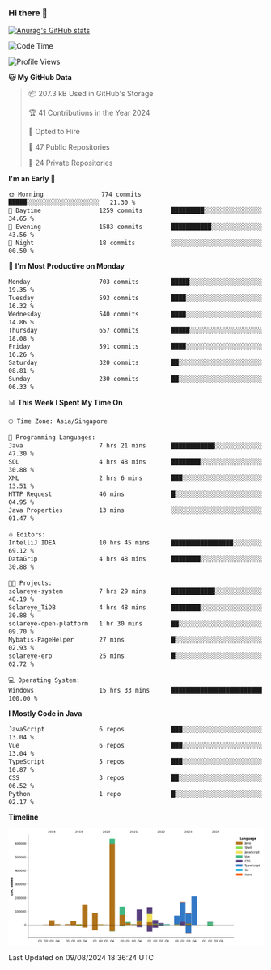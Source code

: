 ### Hi there 👋

[![Anurag's GitHub stats](https://github-readme-stats.vercel.app/api?username=xiumu2017&show_icons=true&theme=radical)](https://github.com/anuraghazra/github-readme-stats)

<!--
**xiumu2017/xiumu2017** is a ✨ _special_ ✨ repository because its `README.md` (this file) appears on your GitHub profile.

Here are some ideas to get you started:

- 🔭 I’m currently working on ...
- 🌱 I’m currently learning ...
- 👯 I’m looking to collaborate on ...
- 🤔 I’m looking for help with ...
- 💬 Ask me about ...
- 📫 How to reach me: ...
- 😄 Pronouns: ...
- ⚡ Fun fact: ...
-->

<!--START_SECTION:waka-->
![Code Time](http://img.shields.io/badge/Code%20Time-2%2C323%20hrs%2030%20mins-blue)

![Profile Views](http://img.shields.io/badge/Profile%20Views-0-blue)

**🐱 My GitHub Data** 

> 📦 207.3 kB Used in GitHub's Storage 
 > 
> 🏆 41 Contributions in the Year 2024
 > 
> 💼 Opted to Hire
 > 
> 📜 47 Public Repositories 
 > 
> 🔑 24 Private Repositories 
 > 
**I'm an Early 🐤** 

```text
🌞 Morning                774 commits         █████░░░░░░░░░░░░░░░░░░░░   21.30 % 
🌆 Daytime                1259 commits        █████████░░░░░░░░░░░░░░░░   34.65 % 
🌃 Evening                1583 commits        ███████████░░░░░░░░░░░░░░   43.56 % 
🌙 Night                  18 commits          ░░░░░░░░░░░░░░░░░░░░░░░░░   00.50 % 
```
📅 **I'm Most Productive on Monday** 

```text
Monday                   703 commits         █████░░░░░░░░░░░░░░░░░░░░   19.35 % 
Tuesday                  593 commits         ████░░░░░░░░░░░░░░░░░░░░░   16.32 % 
Wednesday                540 commits         ████░░░░░░░░░░░░░░░░░░░░░   14.86 % 
Thursday                 657 commits         █████░░░░░░░░░░░░░░░░░░░░   18.08 % 
Friday                   591 commits         ████░░░░░░░░░░░░░░░░░░░░░   16.26 % 
Saturday                 320 commits         ██░░░░░░░░░░░░░░░░░░░░░░░   08.81 % 
Sunday                   230 commits         ██░░░░░░░░░░░░░░░░░░░░░░░   06.33 % 
```


📊 **This Week I Spent My Time On** 

```text
🕑︎ Time Zone: Asia/Singapore

💬 Programming Languages: 
Java                     7 hrs 21 mins       ████████████░░░░░░░░░░░░░   47.30 % 
SQL                      4 hrs 48 mins       ████████░░░░░░░░░░░░░░░░░   30.88 % 
XML                      2 hrs 6 mins        ███░░░░░░░░░░░░░░░░░░░░░░   13.51 % 
HTTP Request             46 mins             █░░░░░░░░░░░░░░░░░░░░░░░░   04.95 % 
Java Properties          13 mins             ░░░░░░░░░░░░░░░░░░░░░░░░░   01.47 % 

🔥 Editors: 
IntelliJ IDEA            10 hrs 45 mins      █████████████████░░░░░░░░   69.12 % 
DataGrip                 4 hrs 48 mins       ████████░░░░░░░░░░░░░░░░░   30.88 % 

🐱‍💻 Projects: 
solareye-system          7 hrs 29 mins       ████████████░░░░░░░░░░░░░   48.19 % 
Solareye_TiDB            4 hrs 48 mins       ████████░░░░░░░░░░░░░░░░░   30.88 % 
solareye-open-platform   1 hr 30 mins        ██░░░░░░░░░░░░░░░░░░░░░░░   09.70 % 
Mybatis-PageHelper       27 mins             █░░░░░░░░░░░░░░░░░░░░░░░░   02.93 % 
solareye-erp             25 mins             █░░░░░░░░░░░░░░░░░░░░░░░░   02.72 % 

💻 Operating System: 
Windows                  15 hrs 33 mins      █████████████████████████   100.00 % 
```

**I Mostly Code in Java** 

```text
JavaScript               6 repos             ███░░░░░░░░░░░░░░░░░░░░░░   13.04 % 
Vue                      6 repos             ███░░░░░░░░░░░░░░░░░░░░░░   13.04 % 
TypeScript               5 repos             ███░░░░░░░░░░░░░░░░░░░░░░   10.87 % 
CSS                      3 repos             ██░░░░░░░░░░░░░░░░░░░░░░░   06.52 % 
Python                   1 repo              █░░░░░░░░░░░░░░░░░░░░░░░░   02.17 % 
```



**Timeline**

![Lines of Code chart](https://raw.githubusercontent.com/xiumu2017/xiumu2017/main/assets/bar_graph.png)


 Last Updated on 09/08/2024 18:36:24 UTC
<!--END_SECTION:waka-->

